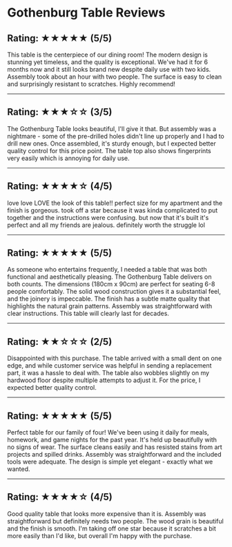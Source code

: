 # Gothenburg Table Reviews

## Rating: ★★★★★ (5/5)
This table is the centerpiece of our dining room! The modern design is stunning yet timeless, and the quality is exceptional. We've had it for 6 months now and it still looks brand new despite daily use with two kids. Assembly took about an hour with two people. The surface is easy to clean and surprisingly resistant to scratches. Highly recommend!

---

## Rating: ★★★☆☆ (3/5)
The Gothenburg Table looks beautiful, I'll give it that. But assembly was a nightmare - some of the pre-drilled holes didn't line up properly and I had to drill new ones. Once assembled, it's sturdy enough, but I expected better quality control for this price point. The table top also shows fingerprints very easily which is annoying for daily use.

---

## Rating: ★★★★☆ (4/5)
love love LOVE the look of this table!! perfect size for my apartment and the finish is gorgeous. took off a star because it was kinda complicated to put together and the instructions were confusing. but now that it's built it's perfect and all my friends are jealous. definitely worth the struggle lol

---

## Rating: ★★★★★ (5/5)
As someone who entertains frequently, I needed a table that was both functional and aesthetically pleasing. The Gothenburg Table delivers on both counts. The dimensions (180cm x 90cm) are perfect for seating 6-8 people comfortably. The solid wood construction gives it a substantial feel, and the joinery is impeccable. The finish has a subtle matte quality that highlights the natural grain patterns. Assembly was straightforward with clear instructions. This table will clearly last for decades.

---

## Rating: ★★☆☆☆ (2/5)
Disappointed with this purchase. The table arrived with a small dent on one edge, and while customer service was helpful in sending a replacement part, it was a hassle to deal with. The table also wobbles slightly on my hardwood floor despite multiple attempts to adjust it. For the price, I expected better quality control.

---

## Rating: ★★★★★ (5/5)
Perfect table for our family of four! We've been using it daily for meals, homework, and game nights for the past year. It's held up beautifully with no signs of wear. The surface cleans easily and has resisted stains from art projects and spilled drinks. Assembly was straightforward and the included tools were adequate. The design is simple yet elegant - exactly what we wanted.

---

## Rating: ★★★★☆ (4/5)
Good quality table that looks more expensive than it is. Assembly was straightforward but definitely needs two people. The wood grain is beautiful and the finish is smooth. I'm taking off one star because it scratches a bit more easily than I'd like, but overall I'm happy with the purchase.
